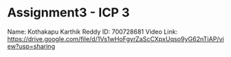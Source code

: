 # Assignment3 - ICP 3

Name: Kothakapu Karthik Reddy
ID: 700728681
Video Link: https://drive.google.com/file/d/1Vs1wHoFgyrZaScCXpxUqso9yG62nTiAP/view?usp=sharing
